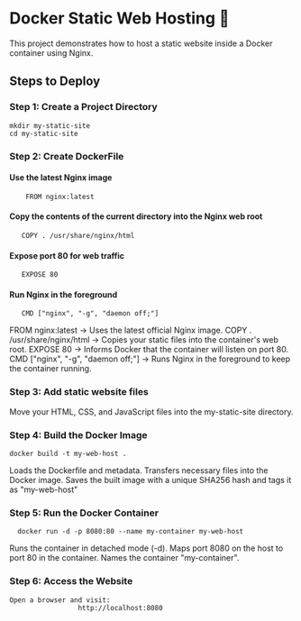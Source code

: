 # Docker Static Web Hosting 🚀  

This project demonstrates how to host a static website inside a Docker container using Nginx.  

## Steps to Deploy  

### Step 1: Create a Project Directory  
  
    mkdir my-static-site  
    cd my-static-site

### Step 2: Create DockerFile
 
  #### Use the latest Nginx image  
        FROM nginx:latest  

  #### Copy the contents of the current directory into the Nginx web root  
       COPY . /usr/share/nginx/html  

  #### Expose port 80 for web traffic  
       EXPOSE 80  

 #### Run Nginx in the foreground  
       CMD ["nginx", "-g", "daemon off;"]

FROM nginx:latest → Uses the latest official Nginx image.
COPY . /usr/share/nginx/html → Copies your static files into the container's web root.
EXPOSE 80 → Informs Docker that the container will listen on port 80.
CMD ["nginx", "-g", "daemon off;"] → Runs Nginx in the foreground to keep the container running.

### Step 3: Add static website files
  Move your HTML, CSS, and JavaScript files into the my-static-site directory.
### Step 4: Build the Docker Image
    docker build -t my-web-host .
Loads the Dockerfile and metadata.
Transfers necessary files into the Docker image.
Saves the built image with a unique SHA256 hash and tags it as "my-web-host"

### Step 5: Run the Docker Container
      docker run -d -p 8080:80 --name my-container my-web-host
Runs the container in detached mode (-d).
Maps port 8080 on the host to port 80 in the container.
Names the container "my-container".

### Step 6: Access the Website
    Open a browser and visit:
                     http://localhost:8080




     

